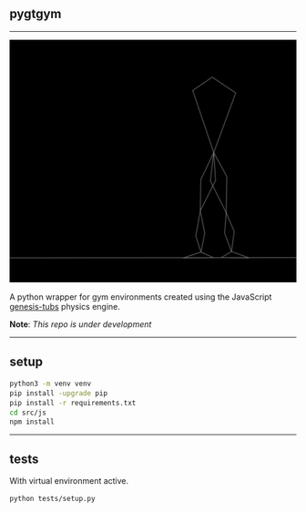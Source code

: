 ## pygtgym
___

![](assets/fall-over.gif)

A python wrapper for gym environments created using the JavaScript [genesis-tubs](https://github.com/mauicv/genesis-tubs-engine) physics engine.

**Note**: _This repo is under development_
___

## setup

```sh
python3 -m venv venv
pip install -upgrade pip
pip install -r requirements.txt
cd src/js
npm install
```

___

## tests

With virtual environment active.

```sh
python tests/setup.py
```

